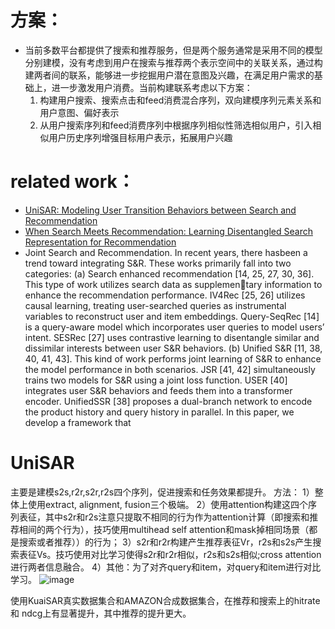 # 方案：

- 当前多数平台都提供了搜索和推荐服务，但是两个服务通常是采用不同的模型分别建模，没有考虑到用户在搜索与推荐两个表示空间中的关联关系，通过构建两者间的联系，能够进一步挖掘用户潜在意图及兴趣，在满足用户需求的基础上，进一步激发用户消费。当前构建联系考虑以下方案：
  1. 构建用户搜索、搜索点击和feed消费混合序列，双向建模序列元素关系和用户意图、偏好表示
  2. 从用户搜索序列和feed消费序列中根据序列相似性筛选相似用户，引入相似用户历史序列增强目标用户表示，拓展用户兴趣


# related work：

- [UniSAR: Modeling User Transition Behaviors between Search and Recommendation](https://arxiv.org/abs/2404.09520)
- [When Search Meets Recommendation: Learning Disentangled Search Representation for Recommendation](https://arxiv.org/abs/2305.10822)
-  Joint Search and Recommendation. In recent years, there hasbeen a trend toward integrating S&R. These works primarily fall
into two categories: (a) Search enhanced recommendation [14, 25,
27, 30, 36]. This type of work utilizes search data as supplementary information to enhance the recommendation performance.
IV4Rec [25, 26] utilizes causal learning, treating user-searched
queries as instrumental variables to reconstruct user and item
embeddings. Query-SeqRec [14] is a query-aware model which
incorporates user queries to model users’ intent. SESRec [27] uses
contrastive learning to disentangle similar and dissimilar interests
between user S&R behaviors. (b) Unified S&R [11, 38, 40, 41, 43].
This kind of work performs joint learning of S&R to enhance the
model performance in both scenarios. JSR [41, 42] simultaneously
trains two models for S&R using a joint loss function. USER [40]
integrates user S&R behaviors and feeds them into a transformer
encoder. UnifiedSSR [38] proposes a dual-branch network to encode
the product history and query history in parallel. In this paper, we
develop a framework that

# UniSAR
主要是建模s2s,r2r,s2r,r2s四个序列，促进搜索和任务效果都提升。
方法：
1）整体上使用extract, alignment, fusion三个极端。
2）使用attention构建这四个序列表征，其中s2r和r2s注意只提取不相同的行为作为attention计算（即搜索和推荐相间的两个行为），技巧使用multihead self attention和mask掉相同场景（都是搜索或者推荐））的行为；
3）s2r和r2r构建产生推荐表征Vr，r2s和s2s产生搜索表征Vs。技巧使用对比学习使得s2r和r2r相似，r2s和s2s相似;cross attention进行两者信息融合。
4）其他：为了对齐query和item，对query和item进行对比学习。
![image](https://github.com/xuanjixiao/onerec/blob/onerecv2/onerec_v2/docs/img/IMG_6874.jpeg)

使用KuaiSAR真实数据集合和AMAZON合成数据集合，在推荐和搜索上的hitrate 和 ndcg上有显著提升，其中推荐的提升更大。



